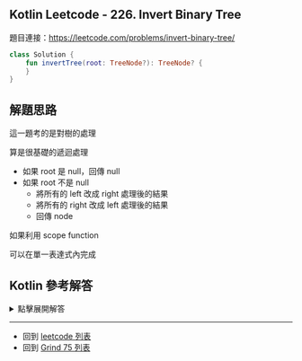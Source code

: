 ## Kotlin Leetcode - 226. Invert Binary Tree

題目連接：<https://leetcode.com/problems/invert-binary-tree/>

```kotlin
class Solution {
    fun invertTree(root: TreeNode?): TreeNode? {
    }
}
```

## 解題思路

這一題考的是對樹的處理

算是很基礎的遞迴處理

- 如果 root 是 null，回傳 null
- 如果 root 不是 null
	- 將所有的 left 改成 right 處理後的結果
	- 將所有的 right 改成 left 處理後的結果
	- 回傳 node

如果利用 scope function

可以在單一表達式內完成

## Kotlin 參考解答


<details>
  <summary>點擊展開解答</summary>

```kotlin
class Solution {
    fun invertTree(root: TreeNode?): TreeNode? {
        if(root == null) return null
        
        val node = TreeNode(root.`val`)
        node.left = invertTree(root.right)
        node.right = invertTree(root.left)

        return node
    }
}
```

單一表達式內完成的方式如下

```kotlin
class Solution {
    fun invertTree(root: TreeNode?): TreeNode? = 
        when (root) {
            null -> null
            else -> TreeNode(root.`val`).also {
                it.left = invertTree(root.right)
                it.right = invertTree(root.left)
            }
        }
}
```


</details>

------

- 回到 [leetcode 列表](index.md)
- 回到 [Grind 75 列表](grind75.md)

